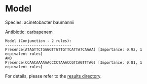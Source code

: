 
# Model

Species: acinetobacter baumannii

Antibiotic: carbapenem

```
Model (Conjunction - 2 rules):
------------------------------
Presence(ATAGTTCTGAGGTTGTTGTTCATTATCAAAA) [Importance: 0.92, 1 equivalent rules]
AND
Presence(CCAACAAAAAACCCCTAAACCGTCAGTTTAG) [Importance: 0.81, 1 equivalent rules]

```

For details, please refer to the [results directory](../../../../../results/scm_b/acinetobacter%20baumannii/carbapenem/repeat_8/).

